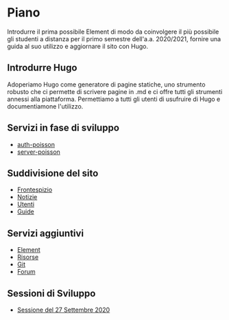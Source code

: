 # Piano

Introdurre il prima possibile Element di modo da coinvolgere il più possibile
gli studenti a distanza per il primo semestre dell'a.a. 2020/2021, fornire una
guida al suo utilizzo e aggiornare il sito con Hugo.

## Introdurre Hugo

Adoperiamo Hugo come generatore di pagine statiche, uno strumento robusto che ci
permette di scrivere pagine in .md e ci offre tutti gli strumenti annessi alla
piattaforma. Permettiamo a tutti gli utenti di usufruire di Hugo e
documentiamone l'utilizzo.

## Servizi in fase di sviluppo

- [auth-poisson](auth-poisson/README.md)
- [server-poisson](server-poisson/README.md)

## Suddivisione del sito

- [Frontespizio](frontespizio.md)
- [Notizie](notizie.md)
- [Utenti](utenti.md)
- [Guide](guide.md)

## Servizi aggiuntivi

- [Element](element.md)
- [Risorse](risorse.md)
- [Git](git.md)
- [Forum](forum.md)

## Sessioni di Sviluppo

- [Sessione del 27 Settembre 2020](sessioni-sviluppo/2020-09-27.md)